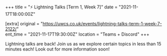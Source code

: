 +++
title = "⚡ Lightning Talks [Term 1, Week 7]"
date = "2021-11-17T18:00:00Z"

[extra]
original = "https://uwcs.co.uk/events/lightning-talks-term-1-week-7-2122/"    
ent_time = "2021-11-17T19:30:00Z"
location = "Teams + Discord"
+++

Lightning talks are back\! Join us as we explore certain topics in less than 15 minutes each\! Look out for more information soon\!

